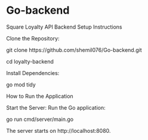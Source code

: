 # Go-backend

Square Loyalty API Backend
Setup Instructions

<p>Clone the Repository:</p>
<p>git clone https://github.com/shemil076/Go-backend.git

cd loyalty-backend
</p>



<p>Install Dependencies:</p>
go mod tidy


How to Run the Application

Start the Server: Run the Go application:

<p>go run cmd/server/main.go </p>

The server starts on http://localhost:8080.



